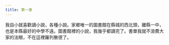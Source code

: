 ```yaml
---
title: 第一章
---
```


我自小就喜歡讀小說，各種小說。家鄉唯一的圖書館在縣城的西北頭，離縣一中，也是本縣最好的中學不遠。圖書館裡的小說，我幾乎都讀完了。書單我就不浪費大家的法眼，不在這裡羅列散德了。